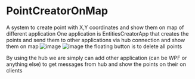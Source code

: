 # PointCreatorOnMap
A system to create point with X,Y coordinates and show them on map of different application
One application is EntitiesCreatorApp that creates the points and send them to other applications via hub connection and show them on map
![image](https://user-images.githubusercontent.com/35465069/204540704-e3d0452d-db94-43dd-a876-a434b861ab99.png)
![image](https://user-images.githubusercontent.com/35465069/204541211-82d9373a-a6ff-44ec-bc84-c55c50e4d11e.png)
the floating button is to delete all points


By using the hub we are simply can add other application (can be WPF or anything else) to get messages from hub and show the points on their on clients
